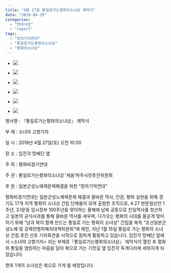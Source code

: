 ```yaml
---
title: "4월 27일 통일로가는평화의소녀상 제막식"
date: "2019-04-29"
categories: 
  - "연대사업"
  - "report"
tags: 
  - "정의기억연대"
  - "통일로가는평화의소녀상"
  - "평화의소녀상"
---
```


- ![](http://womenandwar.net/kr/wp-content/uploads/2019/04/photo_2019-04-27_11-26-25-1024x768.jpg)
    
- ![](http://womenandwar.net/kr/wp-content/uploads/2019/04/photo_2019-04-27_11-26-52-1024x768.jpg)
    
- ![](http://womenandwar.net/kr/wp-content/uploads/2019/04/photo_2019-04-27_11-59-48-1024x768.jpg)
    
- ![](http://womenandwar.net/kr/wp-content/uploads/2019/04/photo_2019-04-27_12-00-28-1024x768.jpg)
    
- ![](http://womenandwar.net/kr/wp-content/uploads/2019/04/photo_2019-04-27_14-04-15-1024x768.jpg)
    
- ![](http://womenandwar.net/kr/wp-content/uploads/2019/04/photo_2019-04-29_14-25-35-1024x768.jpg)
    

행사명 : 『통일로가는평화의소녀상』 제막식

부 제 : 소녀야 고향가자

일 시 : 2019년 4월 27일(토) 오전 10:00

장 소 : 임진각 망배단 옆

주 최 : 평화비경기연대

주 관 : 통일로가는평화의소녀상 ‘세움’파주시민추진위원회

후 원 : 일본군성노예제문제해결을 위한 “정의기억연대”

평화비경기연대는 일본군성노예제문제 해결과 올바른 역사, 인권, 평화 실현을 위해 경기도 17개 지역 평화의 소녀상 건립 단체들이 모여 출범한 조직으로, 4.27 판문점선언 1주년, 3.1운동 임시정부 100주년을 맞이하는 올해에 남북 공동으로 친일역사를 청산하고 일본의 공식사과를 통해 올바른 역사를 세우며, 다가오는 평화의 시대를 올곧게 맞이하기 위해 “남과 북이 함께 만드는 통일로 가는 평화의 소녀상” 건립을 북측 “조선일본군성노예 및 강제련행피해자대책위원회”에 제안, 지난 1월 15일 통일로 가는 평화의 소녀상 건립 추진 선포 기자회견을 시작으로 힘차게 활동하고 있습니다. 임진각 망배단 앞에서 <소녀야 고향가자> 라는 부제로『통일로가는평화의소녀상』 제막식이 열린 후 평화와 통일을 염원하는 마음을 담아 북으로 가는 기찻길 옆 임진각 독개다리에 세워지게 되었습니다. 

향후 1개의 소녀상은 북으로 가게 될 예정입니다.
